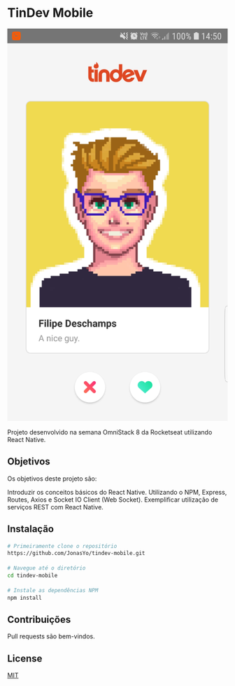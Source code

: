 # TinDev Mobile

![Image01](other_files/screen01.jpg) 

Projeto desenvolvido na semana OmniStack 8 da Rocketseat utilizando React Native.

## Objetivos

Os objetivos deste projeto são:

Introduzir os conceitos básicos do React Native.
Utilizando o NPM, Express, Routes, Axios e Socket IO Client (Web Socket).
Exemplificar utilização de serviços REST com React Native.

## Instalação

```bash
# Primeiramente clone o repositório 
https://github.com/JonasYo/tindev-mobile.git

# Navegue até o diretório
cd tindev-mobile

# Instale as dependências NPM
npm install
```

## Contribuições
Pull requests são bem-vindos.

## License
[MIT](https://choosealicense.com/licenses/mit/)
